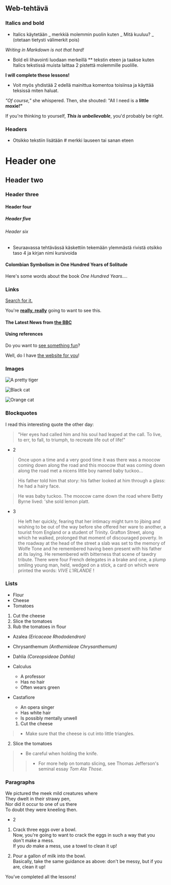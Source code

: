 

## <Juuso Saarikoski> Web-tehtävä




### Italics and bold 

- Italics käytetään _ merkkiä molemmin puolin kuten _ Mitä kuuluu? _ (otetaan tietysti välimerkit pois)

_Writing in Markdown is not that hard!_

- Bold eli lihavointi luodaan merkeillä ** tekstin eteen ja taakse kuten Italics tekstissä muista laittaa 2 pistettä molemmille puolille.

**I will complete these lessons!**

- Voit myös yhdistää 2 edellä mainittua komentoa toisiinsa ja käyttää teksissä miten haluat.

 _"Of course,"_ she whispered. Then, she shouted: "All I need is a **little moxie!"**

If you're thinking to yourself, **_This is unbelievable_**, you'd probably be right.

### Headers ###

- Otsikko tekstiin lisätään # merkki lauseen tai sanan eteen

# Header one
## Header two
### Header three
#### Header four
##### Header five
###### Header six

- Seuraavassa tehtävässä käskettiin tekemään ylemmästä rivistä otsikko taso 4 ja kirjan nimi kursivoida

#### Colombian Symbolism in One Hundred Years of Solitude

Here's some words about the book _One Hundred Years..._.

### Links

[Search for it.](www.google.com)

You're **[really, really](www.dailykitten.com)** going to want to see this.

#### The Latest News from [the BBC](www.bbc.com/news)


#### Using references

Do you want to [see something fun][a fun place]?

[a fun place]:www.zombo.com

Well, do I have [the website for you][another fun place]!

[another fun place]:www.stumbleupon.com

### Images

![A pretty tiger](https://upload.wikimedia.org/wikipedia/commons/5/56/Tiger.50.jpg)

![Black cat][Black]

![Orange cat][Orange]

[Black]: https://upload.wikimedia.org/wikipedia/commons/a/a3/81_INF_DIV_SSI.jpg

[Orange]: http://icons.iconarchive.com/icons/google/noto-emoji-animals-nature/256/22221-cat-icon.png


### Blockquotes

I read this interesting quote the other day:

> "Her eyes had called him and his soul had leaped at the call. To live, to err, to fall, to triumph, to recreate life out of life!"


- 2 

>Once upon a time and a very good time it was there was a moocow coming down along the road and this moocow that was coming down along the road met a nicens little boy named baby tuckoo...

>His father told him that story: his father looked at him through a glass: he had a hairy face.

>He was baby tuckoo. The moocow came down the road where Betty Byrne lived: 'she sold lemon platt.

- 3 

>He left her quickly, fearing that her intimacy might turn to jibing and wishing to be out of the way before she offered her ware to another, a tourist from England or a student of Trinity. Grafton Street, along which he walked, prolonged that moment of discouraged poverty. In the roadway at the head of the street a slab was set to the memory of Wolfe Tone and he remembered having been present with his father at its laying. He remembered with bitterness that scene of tawdry tribute. There were four French delegates in a brake and one, a plump smiling young man, held, wedged on a stick, a card on which were printed the words:  _VIVE L'IRLANDE_ !


### Lists

* Flour
* Cheese
* Tomatoes

1. Cut the cheese
2. Slice the tomatoes
3. Rub the tomatoes in flour

* Azalea _(Ericaceae Rhododendron)_
* Chrysanthemum _(Anthemideae Chrysanthemum)_
* Dahlia _(Coreopsideae Dahlia)_


* Calculus
    * A professor
    * Has no hair
    * Often wears green
* Castafiore
    * An opera singer
    * Has white hair
     * Is possibly mentally unwell

     1. Cut the cheese
 > * Make sure that the cheese is cut into little triangles.

2.  Slice the tomatoes
 > * Be careful when holding the knife.
 >> * For more help on tomato slicing, see Thomas Jefferson's seminal essay _Tom Ate Those_.


 ### Paragraphs

 We pictured the meek mild creatures where  
They dwelt in their strawy pen,  
Nor did it occur to one of us there   
To doubt they were kneeling then.

- 2

1. Crack three eggs over a bowl.  
 Now, you're going to want to crack the eggs in such a way that you don't make a mess.  
 If you _do_ make a mess, use a towel to clean it up!

2. Pour a gallon of milk into the bowl.  
 Basically, take the same guidance as above: don't be messy, but if you are, clean it up!

 You’ve completed all the lessons!